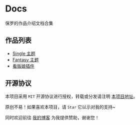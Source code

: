 # Docs

保罗的作品介绍文档合集

## 作品列表

- [Single 主题](https://docs.paul.ren/single)
- [Fantasy 主题](https://docs.paul.ren/fantasy)
- [看版娘插件](https://docs.paul.ren/pio)
 

## 开源协议

本项目采用 `MIT` 开源协议进行授权，转载或分发请注明 [本项目地址](https://github.com/Dreamer-Paul/Docs)。

原创不易！如果喜欢本项目，请 `Star` 它以示对我的支持~

同时欢迎前往 [我的博客](https://paul.ren/donate) 为我提供赞助，谢谢您！